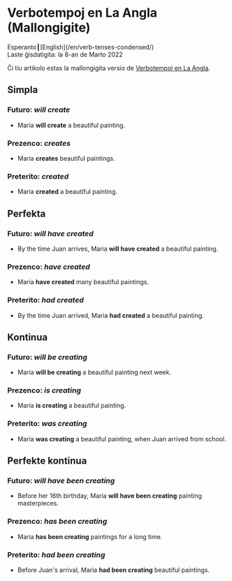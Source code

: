 Verbotempoj en La Angla (Mallongigite)
======================================

<div class="center">Esperanto┃[English](/en/verb-tenses-condensed/)</div>
<div class="center">Laste ĝisdatigita: la 8-an de Marto 2022</div>

Ĉi tiu artikolo estas la mallongigita versio de [Verbotempoj en La Angla](/eo/verbotempoj-la-angla/).


Simpla
------

### Futuro: *will create*

- Maria __will create__ a beautiful painting.

### Prezenco: *creates*

- Maria __creates__ beautiful paintings.

### Preterito: *created*

- Maria __created__ a beautiful painting.


Perfekta
--------

### Futuro: *will have created*

- By the time Juan arrives, Maria __will have created__ a beautiful painting.

### Prezenco: *have created*

- Maria __have created__ many beautiful paintings.

### Preterito: *had created*

- By the time Juan arrived, Maria __had created__ a beautiful painting.


Kontinua
--------

### Futuro: *will be creating*

- Maria __will be creating__ a beautiful painting next week.

### Prezenco: *is creating*

- Maria __is creating__ a beautiful painting.

### Preterito: *was creating*

- Maria __was creating__ a beautiful painting, when Juan arrived from school.


Perfekte kontinua
-----------------

### Futuro: *will have been creating*

- Before her 16th birthday, Maria __will have been creating__ painting masterpieces.

### Prezenco: *has been creating*

- Maria __has been creating__ paintings for a long time.

### Preterito: *had been creating*

- Before Juan's arrival, Maria __had been creating__ beautiful paintings.
